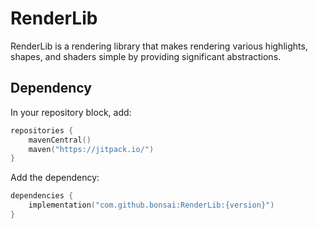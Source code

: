 # RenderLib

RenderLib is a rendering library that makes rendering various highlights, shapes,
and shaders simple by providing significant abstractions.

## Dependency

In your repository block, add:

```kotlin
repositories {
    mavenCentral()
    maven("https://jitpack.io/")
}
```

Add the dependency:
```kotlin
dependencies {
    implementation("com.github.bonsai:RenderLib:{version}")
}
```
